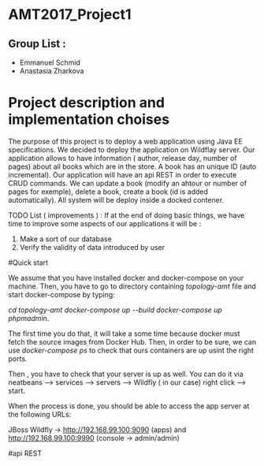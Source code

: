 # AMT2017_Project1
## Group List :
- Emmanuel Schmid
- Anastasia Zharkova

# Project description and implementation choises

The purpose of this project is to deploy a web application using Java EE specifications.  We decided to deploy the application on Wildflay server. Our application allows to have information ( author, release day, number of pages) about all books which are in the store.   A book has an unique ID (auto incremental).  Our application will have an api REST in order to execute CRUD commands.  We can update a book (modify an ahtour or number of pages for exemple), delete a book, create a book (id is added automatically). All system will be deploy inside a docked contener. 


TODO List  ( improvements ) :
If at the end of doing basic things, we have time to improve some aspects of our applications it will be :
1) Make a sort of our database
2) Verify the validity of data introduced by user


#Quick start

We assume that you have installed docker and docker-compose on your machine. Then, you have to go to directory containing *topology-amt* file and start docker-compose by typing:

*cd topology-amt*
*docker-compose up --build*
*docker-compose up phpmadmin*.

The first time you do that, it will take a some time because docker must fetch the source images from Docker Hub.
Then, in order to be sure, we can use *docker-compose ps* to check that ours containers are up usint the right ports. 

Then , you have to check that your server is up as well. You can do it via neatbeans --> services --> servers --> Wildfly ( in our case) right click --> start. 

When the process is done, you should be able to access the app server at the following URLs:

JBoss Wildfly -> http://192.168.99.100:9090 (apps) and http://192.168.99.100:9990 (console -> admin/admin)

#api REST





